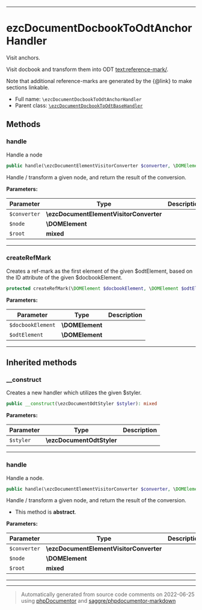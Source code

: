 ***

# ezcDocumentDocbookToOdtAnchorHandler

Visit anchors.

Visit docbook <anchor/> and transform them into ODT <text:reference-mark/>.

Note that additional reference-marks are generated by the {@link} to make sections linkable.

* Full name: `\ezcDocumentDocbookToOdtAnchorHandler`
* Parent class: [`\ezcDocumentDocbookToOdtBaseHandler`](./ezcDocumentDocbookToOdtBaseHandler.md)




## Methods


### handle

Handle a node

```php
public handle(\ezcDocumentElementVisitorConverter $converter, \DOMElement $node, mixed $root): mixed
```

Handle / transform a given node, and return the result of the
conversion.






**Parameters:**

| Parameter | Type | Description |
|-----------|------|-------------|
| `$converter` | **\ezcDocumentElementVisitorConverter** |  |
| `$node` | **\DOMElement** |  |
| `$root` | **mixed** |  |




***

### createRefMark

Creates a ref-mark as the first element of the given $odtElement, based
on the ID attribute of the given $docbookElement.

```php
protected createRefMark(\DOMElement $docbookElement, \DOMElement $odtElement): mixed
```








**Parameters:**

| Parameter | Type | Description |
|-----------|------|-------------|
| `$docbookElement` | **\DOMElement** |  |
| `$odtElement` | **\DOMElement** |  |




***


## Inherited methods


### __construct

Creates a new handler which utilizes the given $styler.

```php
public __construct(\ezcDocumentOdtStyler $styler): mixed
```








**Parameters:**

| Parameter | Type | Description |
|-----------|------|-------------|
| `$styler` | **\ezcDocumentOdtStyler** |  |




***

### handle

Handle a node.

```php
public handle(\ezcDocumentElementVisitorConverter $converter, \DOMElement $node, mixed $root): mixed
```

Handle / transform a given node, and return the result of the
conversion.


* This method is **abstract**.



**Parameters:**

| Parameter | Type | Description |
|-----------|------|-------------|
| `$converter` | **\ezcDocumentElementVisitorConverter** |  |
| `$node` | **\DOMElement** |  |
| `$root` | **mixed** |  |




***


***
> Automatically generated from source code comments on 2022-06-25 using [phpDocumentor](http://www.phpdoc.org/) and [saggre/phpdocumentor-markdown](https://github.com/Saggre/phpDocumentor-markdown)
